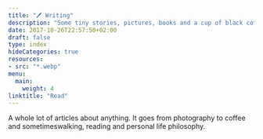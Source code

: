```yaml
---
title: "🖊 Writing"
description: "Some tiny stories, pictures, books and a cup of black coffee"
date: 2017-10-26T22:57:50+02:00
draft: false
type: index
hideCategories: true
resources:
- src: "*.webp"
menu:
  main:
    weight: 4
linktitle: "Read"
---
```


A whole lot of articles about anything. It goes from photography to coffee and sometimeswalking, reading and personal life philosophy.

